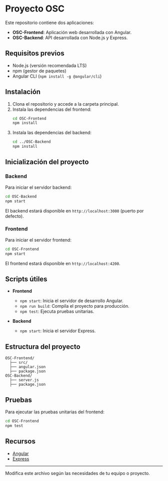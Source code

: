 # Proyecto OSC

Este repositorio contiene dos aplicaciones:
- **OSC-Frontend**: Aplicación web desarrollada con Angular.
- **OSC-Backend**: API desarrollada con Node.js y Express.

## Requisitos previos

- Node.js (versión recomendada LTS)
- npm (gestor de paquetes)
- Angular CLI (`npm install -g @angular/cli`)

## Instalación

1. Clona el repositorio y accede a la carpeta principal.
2. Instala las dependencias del frontend:
   ```bash
   cd OSC-Frontend
   npm install
   ```
3. Instala las dependencias del backend:
   ```bash
   cd ../OSC-Backend
   npm install
   ```

## Inicialización del proyecto

### Backend

Para iniciar el servidor backend:
```bash
cd OSC-Backend
npm start
```
El backend estará disponible en `http://localhost:3000` (puerto por defecto).

### Frontend

Para iniciar el servidor frontend:
```bash
cd OSC-Frontend
npm start
```
El frontend estará disponible en `http://localhost:4200`.

## Scripts útiles

- **Frontend**
  - `npm start`: Inicia el servidor de desarrollo Angular.
  - `npm run build`: Compila el proyecto para producción.
  - `npm test`: Ejecuta pruebas unitarias.

- **Backend**
  - `npm start`: Inicia el servidor Express.

## Estructura del proyecto

```
OSC-Frontend/
  ├── src/
  ├── angular.json
  ├── package.json
OSC-Backend/
  ├── server.js
  ├── package.json
```

## Pruebas

Para ejecutar las pruebas unitarias del frontend:
```bash
cd OSC-Frontend
npm test
```

## Recursos

- [Angular](https://angular.dev)
- [Express](https://expressjs.com/)

---

Modifica este archivo según las necesidades de tu equipo o proyecto.